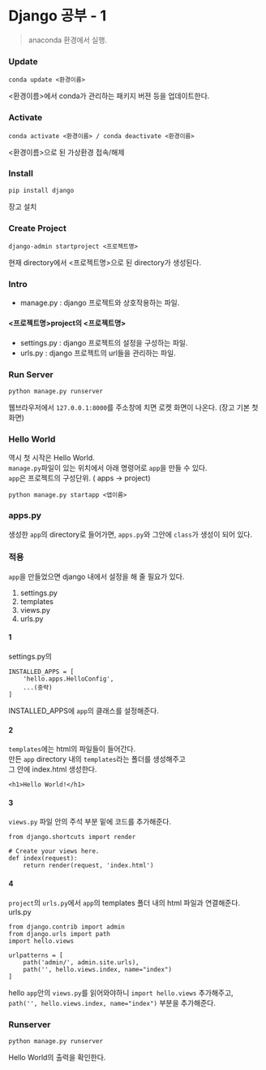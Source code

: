 # Django 공부 - 1  
>anaconda 환경에서 실행.   
  
### Update  
~~~
conda update <환경이름>
~~~
<환경이름>에서 conda가 관리하는 패키지 버젼 등을 업데이트한다.   
  
### Activate  
~~~
conda activate <환경이름> / conda deactivate <환경이름>
~~~
<환경이름>으로 된 가상환경 접속/해제  

### Install  
~~~
pip install django
~~~
장고 설치  

### Create Project  
~~~
django-admin startproject <프로젝트명>
~~~
현재 directory에서 <프로젝트명>으로 된 directory가 생성된다.   

### Intro  
* manage.py : django 프로젝트와 상호작용하는 파일.   

#### <프로젝트명>project의 <프로젝트명>  
* settings.py : django 프로젝트의 설정을 구성하는 파일.  
* urls.py : django 프로젝트의 url들을 관리하는 파일.  

### Run Server
~~~
python manage.py runserver
~~~
웹브라우저에서 `127.0.0.1:8000`를 주소창에 치면 로켓 화면이 나온다. (장고 기본 첫 화면)

### Hello World
역시 첫 시작은 Hello World.  
`manage.py`파일이 있는 위치에서 아래 명령어로 `app`을 만들 수 있다.  
`app`은 프로젝트의 구성단위. ( apps -> project)
~~~
python manage.py startapp <앱이름>
~~~

### apps.py
생성한 `app`의 directory로 들어가면,  `apps.py`와 그안에 `class`가 생성이 되어 있다. 

### 적용
`app`을 만들었으면 django 내에서 설정을 해 줄 필요가 있다. 
1. settings.py
2. templates
3. views.py
4. urls.py

#### 1
settings.py의
~~~
INSTALLED_APPS = [
    'hello.apps.HelloConfig',
    ...(중략)
]
~~~
INSTALLED_APPS에 `app`의 클래스를 설정해준다.  

#### 2
`templates`에는 html의 파일들이 들어간다.  
만든 `app` directory 내의 `templates`라는 폴더를 생성해주고  
그 안에 index.html 생성한다.  
~~~
<h1>Hello World!</h1>
~~~

#### 3
`views.py` 파일 안의 주석 부분 밑에 코드를 추가해준다.  
~~~
from django.shortcuts import render

# Create your views here.
def index(request):
    return render(request, 'index.html')
~~~

#### 4
`project`의 `urls.py`에서 `app`의 templates 폴더 내의 html 파일과 연결해준다. 
urls.py
~~~
from django.contrib import admin
from django.urls import path
import hello.views

urlpatterns = [
    path('admin/', admin.site.urls),
    path('', hello.views.index, name="index")
]
~~~
hello `app`안의 `views.py`를 읽어와야하니 `import hello.views` 추가해주고,  
`path('', hello.views.index, name="index")` 부분을 추가해준다.  

### Runserver
~~~
python manage.py runserver
~~~
Hello World의 출력을 확인한다. 
